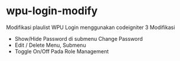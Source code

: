 # wpu-login-modify
Modifikasi plaulist WPU Login menggunakan codeigniter 3
Modifikasi
  - Show/Hide Password di submenu Change Password
  - Edit / Delete Menu, Submenu
  - Toggle On/Off Pada Role Management
